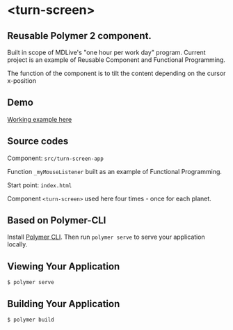 # \<turn-screen\>
## Reusable Polymer 2 component.
Built in scope of MDLive's "one hour per work day" program.
Current project is an example of Reusable Component and Functional Programming.

The function of the component is to tilt the content depending on the cursor x-position  

## Demo
[Working example here](http://webgoodmood.com/component/turn-screen/turn-screen/build/default/)

## Source codes
Component: `src/turn-screen-app`

Function `_myMouseListener` built as an example of Functional Programming.

Start point: `index.html`

Component `<turn-screen>` used here four times - once for each planet.

## Based on Polymer-CLI

Install [Polymer CLI](https://www.npmjs.com/package/polymer-cli). Then run `polymer serve` to serve your application locally.

## Viewing Your Application

```
$ polymer serve
```

## Building Your Application

```
$ polymer build
```
